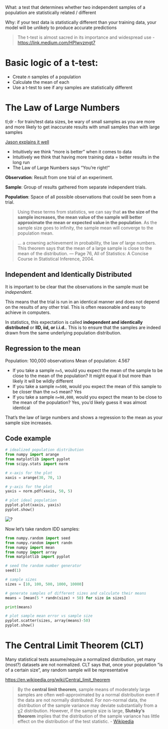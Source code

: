 What: a test that determines whether two independent samples of a population are statistically related / different 

Why: if your test data is statistically different than your training data, your model will be unlikely to produce accurate predictions 

> The t-test is almost sacred in its importance and widespread use - https://link.medium.com/HPIwvzmgt7

# Basic logic of a t-test:
- Create *n* samples of a population 
- Calculate the mean of each
- Use a t-test to see if any samples are statistically different 

# The Law of Large Numbers

tl;dr - for train/test data sizes, be wary of small samples as you are more and more likely to get inaccurate results with small samples than with large samples 

[Jason explains it well](https://machinelearningmastery.com/a-gentle-introduction-to-the-law-of-large-numbers-in-machine-learning/)
- Intuitively we think “more is better” when it comes to data
- Intuitively we think that having more training data = better results in the long run
- The Law of Large Numbers says “You’re right!”

**Observation**: Result from one trial of an experiment.

**Sample**: Group of results gathered from separate independent trials.

**Population**: Space of all possible observations that could be seen from a trial.

> Using these terms from statistics, we can say that **as the size of the sample increases, the mean value of the sample will better approximate the mean or expected value in the population**. As the sample size goes to infinity, the sample mean will converge to the population mean.

> … a crowning achievement in probability, the law of large numbers. This theorem says that the mean of a large sample is close to the mean of the distribution. — Page 76, All of Statistics: A Concise Course in Statistical Inference, 2004.

## Independent and Identically Distributed

It is important to be clear that the observations in the sample must be *independent*.

This means that the trial is run in an identical manner and does not depend on the results of any other trial. This is often reasonable and easy to achieve in computers.

In statistics, this expectation is called **independent and identically distributed** or **IID, iid, or i.i.d.**. This is to ensure that the samples are indeed drawn from the same underlying population distribution.

## Regression to the mean

Population: 100,000 observations 
Mean of population: 4.567
- If you take a sample `n=5`, would you expect the mean of the sample to be close to the mean of the population? It might equal it but more than likely it will be wildly different 
- If you take a sample `n=500`, would you expect the mean of this sample to be closer than the `n=5` mean? Yes
- If you take a sample `n=98,000`, would you expect the mean to be close to the mean of the population? Yes, you’d likely guess it was almost identical 

That’s the law of large numbers and shows a regression to the mean as your sample size increases. 

## Code example

```python   
# idealized population distribution
from numpy import arange
from matplotlib import pyplot
from scipy.stats import norm

# x-axis for the plot
xaxis = arange(30, 70, 1)

# y-axis for the plot
yaxis = norm.pdf(xaxis, 50, 5)

# plot ideal population
pyplot.plot(xaxis, yaxis)
pyplot.show()
``` 

![?](https://i.imgur.com/WIayuMo.png)

Now let’s take random IDD samples:
```python   
from numpy.random import seed
from numpy.random import randn
from numpy import mean
from numpy import array
from matplotlib import pyplot

# seed the random number generator
seed(1)

# sample sizes
sizes = [10, 100, 500, 1000, 10000]

# generate samples of different sizes and calculate their means
means = [mean(5 * randn(size) + 50) for size in sizes]

print(means)

# plot sample mean error vs sample size
pyplot.scatter(sizes, array(means)-50)
pyplot.show()
``` 

# The Central Limit Theorem (CLT)

Many statistical tests assume/require a normalized distribution, yet many (most?) datasets are not normalized. CLT says that, once your population “is of a certain size”, any random sample will be representative 



https://en.wikipedia.org/wiki/Central_limit_theorem

> By the **central limit theorem**, sample means of moderately large samples are often well-approximated by a normal distribution even if the data are not normally distributed. For non-normal data, the distribution of the sample variance may deviate substantially from a χ2 distribution. However, if the sample size is large, **Slutsky’s theorem** implies that the distribution of the sample variance has little effect on the distribution of the test statistic. - [Wikipedia](https://en.wikipedia.org/wiki/Student%27s_t-test)